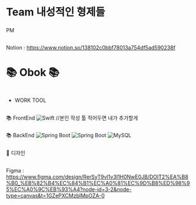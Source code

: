 # Team 내성적인 형제들

###
 PM
## 
Notion : https://www.notion.so/138102c0bbf78013a754df5ad590238f

# 📚 Obok 📚

#
- WORK TOOL
###
##
📚 FrontEnd
![Swift](https://img.shields.io/badge/Swift-F05138.svg?&style=for-the-badge&logo=swift&logoColor=white)
//본인 작성 툴 적어두면 내가 추가할게

###
📚 BackEnd
![Spring Boot](https://img.shields.io/badge/Spring%20Boot-6DB33F.svg?&style=for-the-badge&logo=springboot&logoColor=white)
![Spring Boot](https://img.shields.io/badge/Spring%20Boot-6DB33F.svg?&style=for-the-badge&logo=springboot&logoColor=white)
![MySQL](https://img.shields.io/badge/MySQL-4479A1.svg?&style=for-the-badge&logo=mysql&logoColor=white)

###
🎨 디자인
##
Figma : https://www.figma.com/design/RerSyT9vI1v3l1H0NwE0JB/DOIT2%EA%B8%B0_%EB%82%B4%EC%84%B1%EC%A0%81%EC%9D%B8%ED%98%95%EC%A0%9C%EB%93%A4?node-id=3-2&node-type=canvas&t=1GZePXCMzblMpOZA-0
